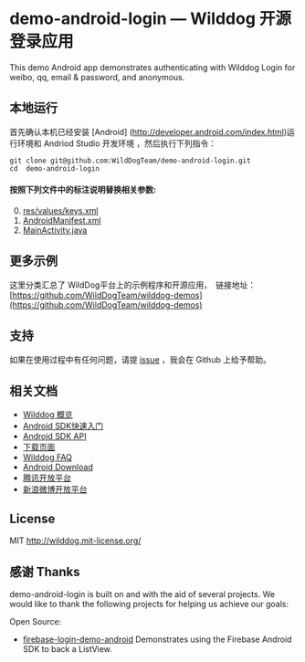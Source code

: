 # demo-android-login ― Wilddog 开源登录应用

 This demo Android app demonstrates authenticating with Wilddog Login for weibo, qq, email &amp; password, and anonymous.

## 本地运行
首先确认本机已经安装 [Android] (http://developer.android.com/index.html)运行环境和 Andriod Studio 开发环境 ，然后执行下列指令：

```
git clone git@github.com:WildDogTeam/demo-android-login.git
cd  demo-android-login
```
#### 按照下列文件中的标注说明替换相关参数:
0. [res/values/keys.xml](/app/src/main/res/values/keys.xml)
0. [AndroidManifest.xml](/app/src/main/AndroidManifest.xml)
0. [MainActivity.java](/app/src/main/java/com/wilddog/samples/logindemo/MainActivity.java)

## 更多示例

这里分类汇总了 WildDog平台上的示例程序和开源应用，　链接地址：[https://github.com/WildDogTeam/wilddog-demos](https://github.com/WildDogTeam/wilddog-demos)

## 支持
如果在使用过程中有任何问题，请提 [issue](https://github.com/WildDogTeam/demo-android-login/issues) ，我会在 Github 上给予帮助。

## 相关文档

* [Wilddog 概览](https://z.wilddog.com/overview/introduction)
* [Android SDK快速入门](https://z.wilddog.com/android/quickstart)
* [Android SDK API](https://z.wilddog.com/android/api)
* [下载页面](https://www.wilddog.com/download/)
* [Wilddog FAQ](https://z.wilddog.com/questions)
* [Android Download](http://developer.android.com/sdk/index.html)
* [腾讯开放平台](http://open.qq.com/)
* [新浪微博开放平台](http://open.weibo.com/)

## License
MIT
http://wilddog.mit-license.org/

## 感谢 Thanks

demo-android-login is built on and with the aid of several  projects. We would like to thank the following projects for helping us achieve our goals:

Open Source:

* [firebase-login-demo-android](https://github.com/firebase/firebase-login-demo-android) Demonstrates using the Firebase Android SDK to back a ListView.